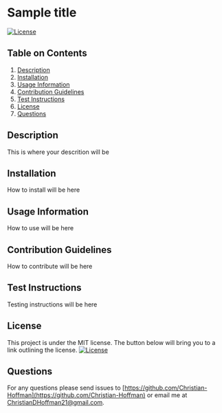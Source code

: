 # Sample title
    
  [![License](https://img.shields.io/badge/License-MIT-blue.svg)](https://opensource.org/licenses/MIT)

  ## Table on Contents
  1. [Description](#description)
  2. [Installation](#installation)
  3. [Usage Information](#usage-information)
  4. [Contribution Guidelines](#contribution-guidelines)
  5. [Test Instructions](#test-instructions)
  6. [License](#license)
  7. [Questions](#questions)


  ## Description
  This is where your descrition will be

  ## Installation
  How to install will be here

  ## Usage Information
  How to use will be here

  ## Contribution Guidelines
  How to contribute will be here

  ## Test Instructions
  Testing instructions will be here

  ## License
  This project is under the MIT license. The button below will bring you to a link outlining the license.
  [![License](https://img.shields.io/badge/License-MIT-blue.svg)](https://opensource.org/licenses/MIT)

  ## Questions
  For any questions please send issues to [https://github.com/Christian-Hoffman](https://github.com/Christian-Hoffman) or email me at ChristianDHoffman21@gmail.com.
